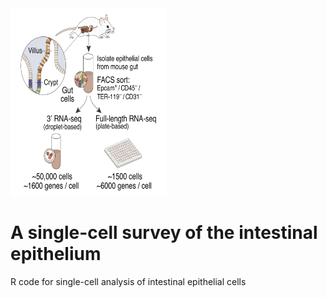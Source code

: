 
<img src="https://github.com/adamh-broad/single_cell_intestine/blob/master/Fig1a.jpg" title="Experiment_workflow" alt="Fig1a" height=300 width=250>

# A single-cell survey of the intestinal epithelium
R code for single-cell analysis of intestinal epithelial cells
